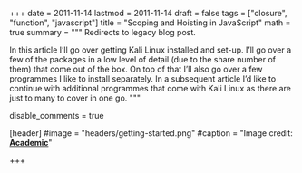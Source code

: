 +++
date = 2011-11-14
lastmod = 2011-11-14
draft = false
tags = ["closure", "function", "javascript"]
title = "Scoping and Hoisting in JavaScript"
math = true
summary = """
Redirects to legacy blog post.

In this article I’ll go over getting Kali Linux installed and set-up. I’ll go over a few of the packages in a low level of detail (due to the share number of them) that come out of the box. On top of that I’ll also go over a few programmes I like to install separately. In a subsequent article I’d like to continue with additional programmes that come with Kali Linux as there are just to many to cover in one go.
"""

disable_comments = true

[header]
#image = "headers/getting-started.png"
#caption = "Image credit: [**Academic**](https://github.com/gcushen/hugo-academic/)"

+++

<html>
  <head>
    <title>Scoping and Hoisting in JavaScript</title>
    <link rel="canonical" href="https://binarymist.wordpress.com/2011/11/14/scoping-hoisting-in-javascript/"/>
    <meta http-equiv="content-type" content="text/html; charset=utf-8"/>
    <meta http-equiv="refresh" content="2; url=https://binarymist.wordpress.com/2011/11/14/scoping-hoisting-in-javascript/"/>
  </head>
</html>

